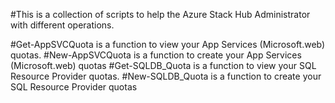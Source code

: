 #This is a collection of scripts to help the Azure Stack Hub Administrator with different operations.

#Get-AppSVCQuota is a function to view your App Services (Microsoft.web) quotas.
#New-AppSVCQuota is a function to create your App Services (Microsoft.web) quotas
#Get-SQLDB_Quota is a function to view your SQL Resource Provider quotas.
#New-SQLDB_Quota is a function to create your SQL Resource Provider quotas
